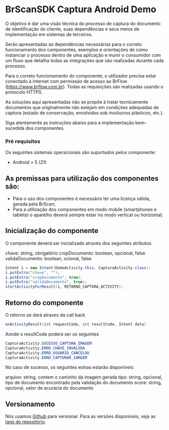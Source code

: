 # BrScanSDK Captura Android Demo

O objetivo é dar uma visão técnica do processo de captura do documento de identificação do cliente, suas dependências e seus meios de implementação em sistemas de terceiros.

Serão apresentadas as dependências necessárias para o correto funcionamento dos componentes, exemplos e orientações de como instanciar o processo dentro de uma aplicação e munir o consumidor com um fluxo que detalha todas as integrações que são realizadas durante cada processo.

Para o correto funcionamento do componente, o utilizador precisa estar conectado à internet com permissão de acesso ao BrFlow (https://www.brflow.com.br). Todas as requisições são realizadas usando o protocolo HTTPS.

As soluções aqui apresentadas não se propõe à tratar tecnicamente documentos que originalmente não estejam em condições adequadas de captura (estado de conservação, envolvidos sob invólucros plásticos, etc.).

Siga atentamente as instruções abaixo para a implementação bem-sucedida dos componentes.

### Pré requisitos

Os seguintes sistemas operacionais são suportados pelos componente:

- Android > 5 (21)

## As premissas para utilização dos componentes são:
- Para o uso dos componentes é necessário ter uma licença válida, gerada pela BrScan;
- Para a utilização dos componentes em modo mobile (smartphones e tablets) o aparelho deverá sempre estar no modo vertical ou horizontal;

## Inicialização do componente

O componente deverá ser inicializado através dos seguintes atributos

chave: string, obrigatório
cropDocumento: boolean, opcional, false
validaDocumento: boolean, ocional, false

```java
Intent i = new Intent(DemoActivity.this, CapturaActivity.class);
i.putExtra("chave", "");
i.putExtra("cropDocumento", true);
i.putExtra("validaDocumento", true);
startActivityForResult(i, RETORNO_CAPTURA_ACTIVITY);
```

## Retorno do componente

O retorno se dará atraves da call back

```java
onActivityResult(int requestCode, int resultCode, Intent data)
```

Aonde o resultCode poderá ser os seguintes

```java
CapturaActivity.SUCESSO_CAPTURA_IMAGEM
CapturaActivity.ERRO_CHAVE_INVALIDA
CapturaActivity.ERRO_USUARIO_CANCELOU
CapturaActivity.ERRO_CAPTURAR_IAMGEM
```

No caso de sucesso, os seguintes extras estarão disponíveis:

arquivo: string, contem o caminho da imagem gerada
tipo: string, opcional, tipo de documento encontrado pela validação do documento
score: string, opcional, valor de acurácia do documento

## Versionamento

Nós usamos [Github](https://github.com/) para versionar. Para as versões disponíveis, veja as [tags do repositório](https://github.com/brscan/web-brscansdk-demo). 

